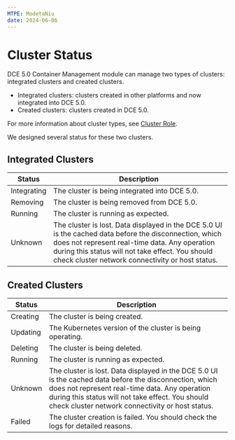 ```yaml
---
MTPE: ModetaNiu
date: 2024-06-06
---
```


# Cluster Status

DCE 5.0 Container Management module can manage two types of clusters: integrated clusters and created clusters.

- Integrated clusters: clusters created in other platforms and now integrated into DCE 5.0.
- Created clusters: clusters created in DCE 5.0.

For more information about cluster types, see [Cluster Role](cluster-role.md).

We designed several status for these two clusters.

## Integrated Clusters

| Status | Description |
| ------ | ----------- |
| Integrating | The cluster is being integrated into DCE 5.0. |
| Removing | The cluster is being removed from DCE 5.0. |
| Running | The cluster is running as expected. |
| Unknown | The cluster is lost. Data displayed in the DCE 5.0 UI is the cached data before the disconnection, which does not represent real-time data. Any operation during this status will not take effect. You should check cluster network connectivity or host status. |

## Created Clusters

| Status | Description |
| ------ | ----------- |
| Creating | The cluster is being created. |
| Updating | The Kubernetes version of the cluster is being operating. |
| Deleting | The cluster is being deleted. |
| Running | The cluster is running as expected. |
| Unknown | The cluster is lost. Data displayed in the DCE 5.0 UI is the cached data before the disconnection, which does not represent real-time data. Any operation during this status will not take effect. You should check cluster network connectivity or host status. |
| Failed | The cluster creation is failed. You should check the logs for detailed reasons. |
